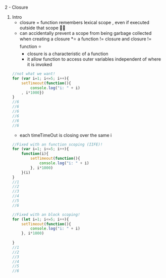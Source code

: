 2 - Closure
1. Intro
    * closure = function remembers lexical scope , even if executed outside that scope :ok_woman:
    * can accidentally prevent a scope from being garbage collected when creating a closure 
    *:star: a function != closure and closure != function :star:
        - closure is a characteristic of a function
        - it allow function to access outer variables independent of where it is invoked
    ```javascript
    //not what we want!
    for (var i=1; i<=5; i++){
        setTimeout(function(){
            console.log("i: " + i)
        , i*1000})
    }
    //6
    //6
    //6
    //6
    //6
    //6
    ```
    * each timeTimeOut is closing over the same i 
    ```javascript
    //Fixed with an function scoping (IIFE)!
    for (var i=1; i<=5; i++){
        function(i){
            setTimeout(function(){
                console.log("i: " + i)
            }, i*1000)
        }(i)
    }
    //1
    //2
    //3
    //4
    //5
    //6
    ```
    ```javascript
    //Fixed with an block scoping!
    for (let i=1; i<=5; i++){
        setTimeout(function(){
            console.log("i: " + i)
        }, i*1000)
        
    }
    //1
    //2
    //3
    //4
    //5
    //6
    ```

